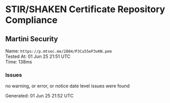 # STIR/SHAKEN Certificate Repository Compliance

## Martini Security

Name: `https://p.mtsec.me/2884/P3Cu55eP3vKN.pem`\
Tested At: 01 Jun 25 21:51 UTC\
Time: 138ms

### Issues

no warning, or error, or notice date level issues were found

Generated: 01 Jun 25 21:52 UTC